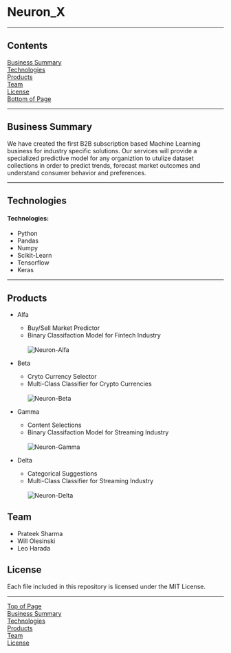 # Neuron_X


***
## <a id="Contents">Contents</a>
[Business Summary](#Business-Summary)<br>
[Technologies](#Technologies)<br>
[Products](#Products)<br>
[Team](#Team)<br>
[License](#License)<br>
[Bottom of Page](#Bottom-of-Page)<br>
<a id="Top-of-Page"></a>

***
## <a id="Business-Summary">Business Summary</a>
We have created the first B2B subscription based Machine Learning business for industry specific solutions. Our services will provide a specialized predictive model for any organiztion to utulize dataset collections in order to predict trends, forecast market outcomes and understand consumer behavior and preferences. <br>

***
## <a id="Technologies">Technologies</a>
#### Technologies:
* Python
* Pandas
* Numpy
* Scikit-Learn
* Tensorflow
* Keras

***


## <a id="Prodcuts">Products</a>
* Alfa 
    - Buy/Sell Market Predictor
    - Binary Classifaction Model for Fintech Industry
<br></br>
![Neuron-Alfa](https://user-images.githubusercontent.com/86034323/137696038-3451657d-1e42-4802-bdd6-b886ba676e42.jpg)

 
* Beta
    - Cryto Currency Selector
    - Multi-Class Classifier for Crypto Currencies
<br></br>
![Neuron-Beta](https://user-images.githubusercontent.com/86034323/137696092-3bc17e9b-301e-46ff-8d51-2e15bfd78b7b.jpg)


* Gamma
    - Content Selections
    - Binary Classifaction Model for Streaming Industry 
<br></br>
![Neuron-Gamma](https://user-images.githubusercontent.com/86034323/137696135-db989214-dfd0-4726-ad60-4f9149fbd30a.jpg)


* Delta
    - Categorical Suggestions
    - Multi-Class Classifier for Streaming Industry 
<br></br>
![Neuron-Delta](https://user-images.githubusercontent.com/86034323/137696166-600fc96e-7753-44ad-8457-99fa0676885f.jpg)


## <a id="Team">Team</a>
 - <a>Prateek Sharma</a>
 - <a>Will Olesinski</a>
 - <a>Leo Harada</a>

## <a id="License">License</a>
Each file included in this repository is licensed under the <a title="LICENSE">MIT License.</a>

***
[Top of Page](#Top-of-Page)<br>
[Business Summary](#Business-Summary)<br>
[Technologies](#Technologies)<br>
[Products](#Products)<br>
[Team](#Team)<br>
[License](#License)<br>
<a id="Bottom-of-Page"></a>
